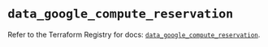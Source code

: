 # `data_google_compute_reservation`

Refer to the Terraform Registry for docs: [`data_google_compute_reservation`](https://registry.terraform.io/providers/hashicorp/google-beta/5.35.0/docs/data-sources/google_compute_reservation).
